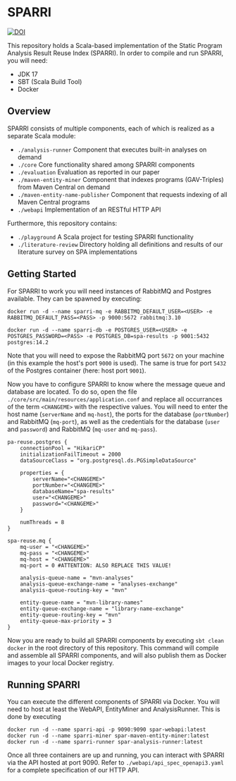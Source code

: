 # SPARRI
[![DOI](https://zenodo.org/badge/387417639.svg)](https://zenodo.org/badge/latestdoi/387417639)

This repository holds a Scala-based implementation of the Static Program Analysis Result Reuse Index (SPARRI). In order to compile and run SPARRI, you will need:
- JDK 17
- SBT (Scala Build Tool)
- Docker

## Overview
SPARRI consists of multiple components, each of which is realized as a separate Scala module:
- `./analysis-runner` Component that executes built-in analyses on demand
- `./core` Core functionality shared among SPARRI components
- `./evaluation` Evaluation as reported in our paper
- `./maven-entity-miner` Component that indexes programs (GAV-Triples) from Maven Central on demand
- `./maven-entity-name-publisher` Component that requests indexing of all Maven Central programs
- `./webapi` Implementation of an RESTful HTTP API

Furthermore, this repository contains:
- `./playground` A Scala project for testing SPARRI functionality
- `./literature-review` Directory holding all definitions and results of our literature survey on SPA implementations

## Getting Started
For SPARRI to work you will need instances of RabbitMQ and Postgres available. They can be spawned by executing:
```
docker run -d --name sparri-mq -e RABBITMQ_DEFAULT_USER=<USER> -e RABBITMQ_DEFAULT_PASS=<PASS> -p 9000:5672 rabbitmq:3.10

docker run -d --name sparri-db -e POSTGRES_USER=<USER> -e POSTGRES_PASSWORD=<PASS> -e POSTGRES_DB=spa-results -p 9001:5432 postgres:14.2
```
Note that you will need to expose the RabbitMQ port `5672` on your machine (in this example the host's port `9000` is used). The same is true for port `5432` of the Postgres container (here: host port `9001`).

Now you have to configure SPARRI to know where the message queue and database are located. To do so, open the file `./core/src/main/resources/application.conf` and replace all occurrances of the term `<CHANGEME>` with the respective values. You will need to enter the host name (`serverName` and `mq-host`), the ports for the database (`portNumber`) and RabbitMQ (`mq-port`), as well as the credentials for the database (`user` and `password`) and RabbitMQ (`mq-user` and `mq-pass`).

```
pa-reuse.postgres {
    connectionPool = "HikariCP"
    initializationFailTimeout = 2000
    dataSourceClass = "org.postgresql.ds.PGSimpleDataSource"

    properties = {
        serverName="<CHANGEME>"
        portNumber="<CHANGEME>"
        databaseName="spa-results"
        user="<CHANGEME>"
        password="<CHANGEME>"
    }

    numThreads = 8
}

spa-reuse.mq {
    mq-user = "<CHANGEME>"
    mq-pass = "<CHANGEME>"
    mq-host = "<CHANGEME>"
    mq-port = 0 #ATTENTION: ALSO REPLACE THIS VALUE!

    analysis-queue-name = "mvn-analyses"
    analysis-queue-exchange-name = "analyses-exchange"
    analysis-queue-routing-key = "mvn"

    entity-queue-name = "mvn-library-names"
    entity-queue-exchange-name = "library-name-exchange"
    entity-queue-routing-key = "mvn"
    entity-queue-max-priority = 3
}
```

Now you are ready to build all SPARRI components by executing `sbt clean docker` in the root directory of this repository. This command will compile and assemble all SPARRI components, and will also publish them as Docker images to your local Docker registry.

## Running SPARRI
You can execute the different components of SPARRI via Docker. You will need to host at least the WebAPI, EntityMiner and AnalysisRunner. This is done by executing

```
docker run -d --name sparri-api -p 9090:9090 spar-webapi:latest
docker run -d --name sparri-miner spar-maven-entity-miner:latest
docker run -d --name sparri-runner spar-analysis-runner:latest
```

Once all three containers are up and running, you can interact with SPARRI via the API hosted at port 9090. Refer to `./webapi/api_spec_openapi3.yaml` for a complete specification of our HTTP API.